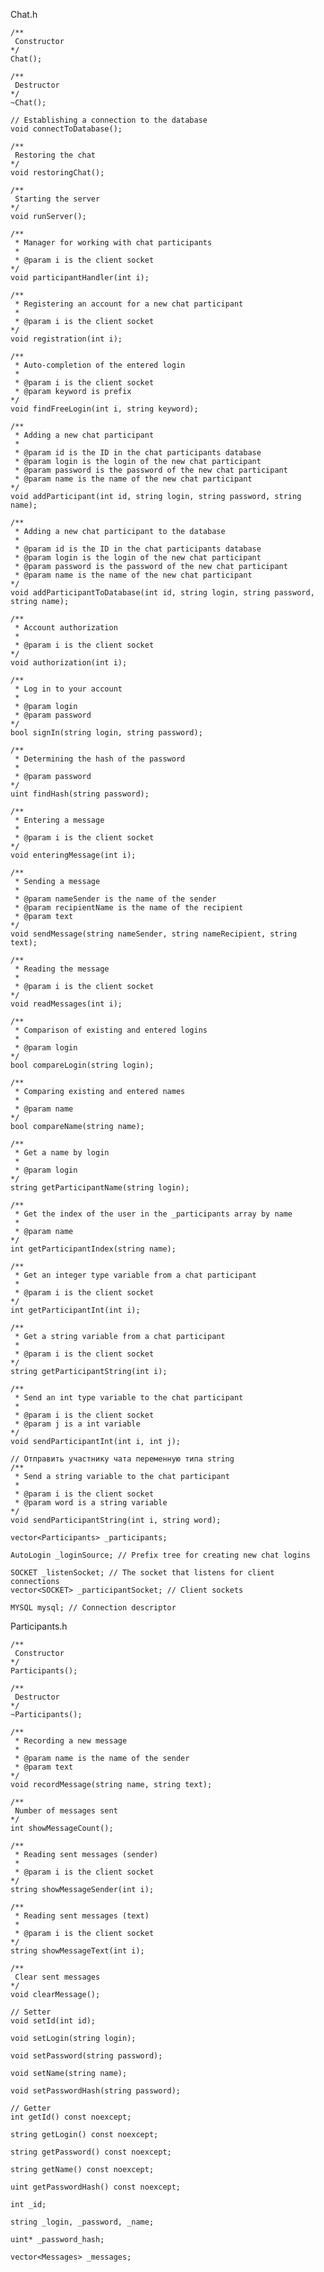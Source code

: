 Chat.h

	/**
	 Constructor
	*/
	Chat();

	/**
	 Destructor
	*/
	~Chat();

	// Establishing a connection to the database
	void connectToDatabase();

	/**
	 Restoring the chat
	*/
	void restoringChat();

	/**
	 Starting the server
	*/
	void runServer();
	
	/**
	 * Manager for working with chat participants
	 *
	 * @param i is the client socket
	*/
	void participantHandler(int i);

	/**
	 * Registering an account for a new chat participant
	 *
	 * @param i is the client socket
	*/
	void registration(int i);

	/**
	 * Auto-completion of the entered login
	 *
	 * @param i is the client socket
	 * @param keyword is prefix
	*/
	void findFreeLogin(int i, string keyword);

	/**
	 * Adding a new chat participant
	 *
	 * @param id is the ID in the chat participants database
	 * @param login is the login of the new chat participant
	 * @param password is the password of the new chat participant
	 * @param name is the name of the new chat participant
	*/
	void addParticipant(int id, string login, string password, string name);

	/**
	 * Adding a new chat participant to the database
	 *
	 * @param id is the ID in the chat participants database
	 * @param login is the login of the new chat participant
	 * @param password is the password of the new chat participant
	 * @param name is the name of the new chat participant
	*/
	void addParticipantToDatabase(int id, string login, string password, string name);

	/**
	 * Account authorization
	 *
	 * @param i is the client socket
	*/
	void authorization(int i);

	/**
	 * Log in to your account
	 *
	 * @param login
	 * @param password
	*/
	bool signIn(string login, string password);

	/**
	 * Determining the hash of the password
	 *
	 * @param password
	*/
	uint findHash(string password);

	/**
	 * Entering a message
	 *
	 * @param i is the client socket
	*/
	void enteringMessage(int i);

	/**
	 * Sending a message
	 *
	 * @param nameSender is the name of the sender
	 * @param recipientName is the name of the recipient
	 * @param text
	*/
	void sendMessage(string nameSender, string nameRecipient, string text);

	/**
	 * Reading the message
	 *
	 * @param i is the client socket
	*/
	void readMessages(int i);

	/**
	 * Comparison of existing and entered logins
	 *
	 * @param login
	*/
	bool compareLogin(string login);

	/**
	 * Comparing existing and entered names
	 *
	 * @param name
	*/
	bool compareName(string name);

	/**
	 * Get a name by login
	 *
	 * @param login
	*/
	string getParticipantName(string login);

	/**
	 * Get the index of the user in the _participants array by name
	 *
	 * @param name
	*/
	int getParticipantIndex(string name);

	/**
	 * Get an integer type variable from a chat participant
	 *
	 * @param i is the client socket
	*/
	int getParticipantInt(int i);

	/**
	 * Get a string variable from a chat participant
	 *
	 * @param i is the client socket
	*/
	string getParticipantString(int i);

	/**
	 * Send an int type variable to the chat participant
	 *
	 * @param i is the client socket
	 * @param j is a int variable
	*/
	void sendParticipantInt(int i, int j);

	// Отправить участнику чата переменную типа string
	/**
	 * Send a string variable to the chat participant
	 *
	 * @param i is the client socket
	 * @param word is a string variable
	*/
	void sendParticipantString(int i, string word);
	
	vector<Participants> _participants;

	AutoLogin _loginSource; // Prefix tree for creating new chat logins

	SOCKET _listenSocket; // The socket that listens for client connections
	vector<SOCKET> _participantSocket; // Client sockets

	MYSQL mysql; // Connection descriptor



 Participants.h

 	/**
	 Constructor
	*/
	Participants();

	/**
	 Destructor
	*/
	~Participants();

	/**
	 * Recording a new message
	 *
     * @param name is the name of the sender
	 * @param text
	*/
	void recordMessage(string name, string text);

	/**
	 Number of messages sent
	*/
	int showMessageCount();

	/**
	 * Reading sent messages (sender)
	 *
	 * @param i is the client socket
	*/
	string showMessageSender(int i);

	/**
	 * Reading sent messages (text)
	 *
	 * @param i is the client socket
	*/
	string showMessageText(int i);

	/**
	 Clear sent messages
	*/
	void clearMessage();

	// Setter
	void setId(int id);
	
	void setLogin(string login);

	void setPassword(string password);

	void setName(string name);

	void setPasswordHash(string password);

	// Getter
	int getId() const noexcept;
	
	string getLogin() const noexcept;

	string getPassword() const noexcept;

	string getName() const noexcept;

	uint getPasswordHash() const noexcept;
  
	int _id;
	
	string _login, _password, _name;

	uint* _password_hash;

	vector<Messages> _messages;
